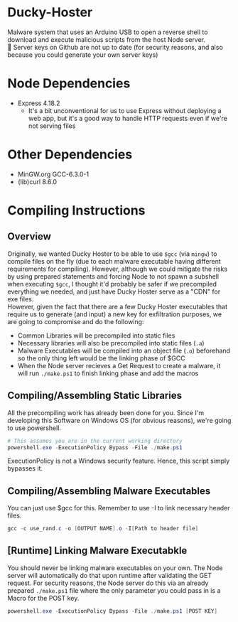 # Ducky-Hoster
Malware system that uses an Arduino USB to open a reverse shell to download and execute malicious scripts from the host Node server. <br />
🚨 Server keys on Github are not up to date (for security reasons, and also because you could generate your own server keys)

# Node Dependencies
* Express 4.18.2
    * It's a bit unconventional for us to use Express without deploying a web app, but it's a good way to handle HTTP requests even if we're not serving files

# Other Dependencies
* MinGW.org GCC-6.3.0-1
* (lib)curl 8.6.0

# Compiling Instructions
## Overview
Originally, we wanted Ducky Hoster to be able to use `$gcc` (via `mingw`) to compile files on the fly (due to each malware executable having different requirements for compiling). However, although we could mitigate the risks by using prepared statements and forcing Node to not spawn a subshell when executing `$gcc`, I thought it'd probably be safer if we precompiled everything we needed, and just have Ducky Hoster serve as a "CDN" for exe files.
<br>
However, given the fact that there are a few Ducky Hoster executables that require us to generate (and input) a new key for exfiltration purposes, we are going to compromise and do the following:

* Common Libraries will be precompiled into static files
* Necessary libraries will also be precompiled into static files (`.a`)
* Malware Executables will be compiled into an object file (`.o`) beforehand so the only thing left would be the linking phase of $GCC
* When the Node server recieves a Get Request to create a malware, it will run `./make.ps1` to finish linking phase and add the macros

## Compiling/Assembling Static Libraries
All the precompiling work has already been done for you. Since I'm developing this Software on Windows OS (for obvious reasons), we're going to use powershell. <br>
```ps1
# This assumes you are in the current working directory
powershell.exe -ExecutionPolicy Bypass -File ./make.ps1
```
ExecutionPolicy is not a Windows security feature. Hence, this script simply bypasses it.

## Compiling/Assembling Malware Executables
You can just use $gcc for this. Remember to use -I to link necessary header files.
```ps1
gcc -c use_rand.c -o [OUTPUT NAME].o -I[Path to header file]
```

## [Runtime] Linking Malware Executabkle
You should never be linking malware executables on your own. The Node server will automatically do that upon runtime after validating the GET request. For security reasons, the Node server do this via an already prepared `./make.ps1` file where the only parameter you could pass in is a Macro for the POST key.
```ps1
powershell.exe -ExecutionPolicy Bypass -File ./make.ps1 [POST KEY]
```